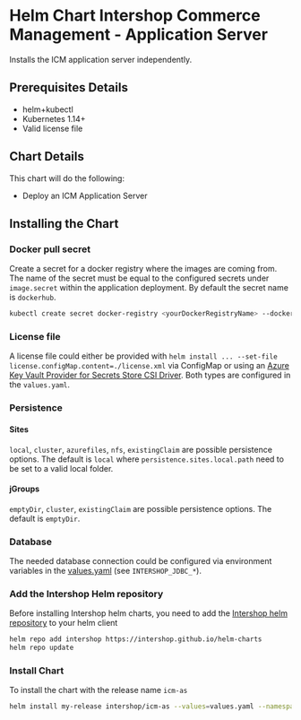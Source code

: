 # Helm Chart Intershop Commerce Management - Application Server

Installs the ICM application server independently.

## Prerequisites Details

* helm+kubectl
* Kubernetes 1.14+
* Valid license file

## Chart Details

This chart will do the following:

* Deploy an ICM Application Server

## Installing the Chart

### Docker pull secret

Create a secret for a docker registry where the images are coming from. The name of the secret must be equal to the configured secrets under `image.secret` within the application deployment. By default the secret name is `dockerhub`.

```bash
kubectl create secret docker-registry <yourDockerRegistryName> --docker-server=<yourDockerRegistryServer> --docker-username=<yourUsername> --docker-password=<yourPassword> --docker-email=<yourEmail>
```

### License file

A license file could either be provided with `helm install ... --set-file license.configMap.content=./license.xml` via ConfigMap or using an [Azure Key Vault Provider for Secrets Store CSI Driver](https://docs.microsoft.com/de-de/azure/aks/csi-secrets-store-driver). Both types are configured in the `values.yaml`.

### Persistence

#### Sites

`local`, `cluster`, `azurefiles`, `nfs`, `existingClaim` are possible persistence options.
The default is `local` where `persistence.sites.local.path` need to be set to a valid local folder.

#### jGroups

`emptyDir`, `cluster`, `existingClaim` are possible persistence options.
The default is `emptyDir`.

### Database

The needed database connection could be configured via environment variables in the [values.yaml](values.yaml) (see `INTERSHOP_JDBC_*`).

### Add the Intershop Helm repository

Before installing Intershop helm charts, you need to add the [Intershop helm repository](https://intershop.github.io/helm-charts) to your helm client

```bash
helm repo add intershop https://intershop.github.io/helm-charts
helm repo update
```

### Install Chart

To install the chart with the release name `icm-as`

```bash
helm install my-release intershop/icm-as --values=values.yaml --namespace icm-as
```
